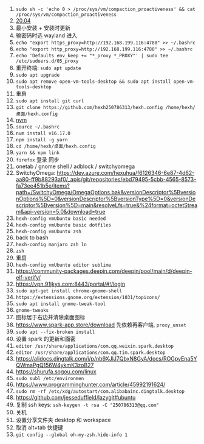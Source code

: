 1. `sudo sh -c 'echo 0 > /proc/sys/vm/compaction_proactiveness' && cat /proc/sys/vm/compaction_proactiveness`
2. [20.04](https://releases.ubuntu.com/20.04/)
3. 最小安装 + 安装时更新
4. 输密码时选 wayland 进入
5. `echo "export https_proxy=http://192.168.199.116:4780" >> ~/.bashrc`
6. `echo "export http_proxy=http://192.168.199.116:4780" >> ~/.bashrc`
7. `echo 'Defaults env_keep += "*_proxy *_PROXY"' | sudo tee /etc/sudoers.d/05_proxy`
8. 重开终端: `sudo apt update`
9. `sudo apt upgrade`
10. `sudo apt remove open-vm-tools-desktop && sudo apt install open-vm-tools-desktop`
11. 重启
12. `sudo apt install git curl`
13. `git clone https://github.com/hexh250786313/hexh.config /home/hexh/桌面/hexh.config`
14. [nvm](https://github.com/nvm-sh/nvm#installing-and-updating)
15. `source ~/.bashrc`
16. `nvm install v16.17.0`
17. `npm install -g yarn`
18. `cd /home/hexh/桌面/hexh.config`
19. `yarn && npm link`
20. `firefox` 登录 同步
21. onetab / gnome shell / adblock / switchyomega
22. SwitchyOmega: https://dev.azure.com/hexuhua/f6126346-6e87-4d62-aa80-ff9b88293af0/_apis/git/repositories/ebd79495-5cbb-4565-8573-fa73ee451b5e/items?path=/SwitchyOmega/OmegaOptions.bak&versionDescriptor%5BversionOptions%5D=0&versionDescriptor%5BversionType%5D=0&versionDescriptor%5Bversion%5D=main&resolveLfs=true&%24format=octetStream&api-version=5.0&download=true
23. `hexh-config vmUbuntu basic needed`
24. `hexh-config vmUbuntu basic dotfiles`
25. `hexh-config vmUbuntu zsh`
26. back to bash
27. `hexh-config manjaro zsh ln`
28. `zsh`
29. 重启
30. `hexh-config vmUbuntu editor sublime`
31. https://community-packages.deepin.com/deepin/pool/main/d/deepin-elf-verify/
32. https://vpn.91jkys.com:8443/portal/#!/login
33. `sudo apt-get install chrome-gnome-shell`
34. `https://extensions.gnome.org/extension/1031/topicons/`
35. `sudo apt install gnome-tweak-tool`
36. `gnome-tweaks`
37. 图标居于右边并清除桌面图标
37. https://www.spark-app.store/download 先依赖再客户端, `proxy_unset`
38. `sudo apt --fix-broken install`
39. 设置 spark 的更新和面密
49. `editor /usr/share/applications/com.qq.weixin.spark.desktop`
50. `editor /usr/share/applications/com.qq.tim.spark.desktop`
51. https://alidocs.dingtalk.com/i/p/nb9XJlJ7QbxN8GyA/docs/ROGpvEna5YQWmaPgQ156W4ykmK3zoB27
52. https://shurufa.sogou.com/linux
53. `sudo subl /etc/environmen`
54. https://www.programminghunter.com/article/45992191624/
55. `sudo rm -rf /etc/xdg/autostart/com.alibabainc.dingtalk.desktop`
56. https://github.com/jesseduffield/lazygit#ubuntu
57. 复制 ssh keys: `ssh-keygen -t rsa -C "250786313@qq.com"`
58. 关机
59. 设置分享文件夹 desktop 和 workspace
60. 取消 alt+tab 快捷键
61. `git config --global oh-my-zsh.hide-info 1`
